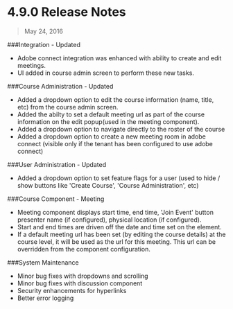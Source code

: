 4.9.0 Release Notes
====================

>May 24, 2016

###Integration - Updated
* Adobe connect integration was enhanced with ability to create and edit meetings.
* UI added in course admin screen to perform these new tasks.

###Course Administration - Updated

* Added a dropdown option to edit the course information (name, title, etc) from the course admin screen.
* Added the abilty to set a default meeting url as part of the course information on the edit popup(used in the meeting component).
* Added a dropdown option to navigate directly to the roster of the course
* Added a dropdown option to create a new meeting room in adobe connect (visible only if the tenant has been configured to use adobe connect)

###User Administration - Updated

* Added a dropdown option to set feature flags for a user (used to hide / show buttons like 'Create Course', 'Course Administration', etc)

###Course Component - Meeting

* Meeting component displays start time, end time, 'Join Event' button presenter name (if configured), physical location (if configured).
* Start and end times are driven off the date and time set on the element.
* If a default meeting url has been set (by editing the course details) at the course level, it will be used as the url for this meeting. This url can be overridden from the component configuration.

###System Maintenance
* Minor bug fixes with dropdowns and scrolling
* Minor bug fixes with discussion component
* Security enhancements for hyperlinks
* Better error logging
